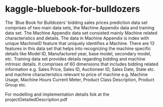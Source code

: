 kaggle-bluebook-for-bulldozers
==============================
The `Blue Book for Bulldozers' bidding sales prices prediction data set comprises of two main
data sets, the Machine Appendix data and training data set. The Machine Appendix data set
consisted mainly Machine related characteristics and details. The data in Machine Appendix is
index with unique MachineID feature that uniquely identifies a Machine. There are 13 features in
this data set that helps into recognizing the machine specific details like Model ID, Manufactured
year, base model, secondary model, etc. Training data set provides details regarding bidding and
machine intrinsic details. It comprises of 60 dimensions that includes bidding related information
e.g. Sales Price, Sales ID, Auctioneer ID, Sales Date, State etc. and machine characteristics
relevant to price of machine e.g. Machine Usage, Machine Hours Current Meter, Product Class
Description, Product Group etc.

For modelling and implementation details llok at the projectDetailedDescription.pdf

